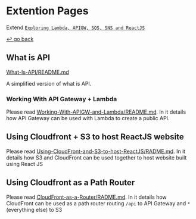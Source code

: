 # Extention Pages

Extend [`Exploring Lambda, APIGW, SQS, SNS and ReactJS`](../)

[↩️ go back](../)

## What is API

[What-Is-API/README.md](What-Is-API/README.md)

A simplified version of what is API.

### Working With API Gateway + Lambda

Please read [Working-With-APIGW-and-Lambda/README.md](Working-With-APIGW-and-Lambda/README.md). In it details how API Gateway can be used with Lambda to create a public API.

## Using Cloudfront + S3 to host ReactJS website

Please read [Using-CloudFront-and-S3-to-host-ReactJS/RADME.md](Using-CloudFront-and-S3-to-host-ReactJS/RADME.md). In it details how S3 and CloudFront can be used together to host website built using React JS

## Using Cloudfront as a Path Router

Please read [CloudFront-as-a-Router/RADME.md](CloudFront-as-a-Router/RADME.md). In it details how CloudFront can be used as a path router routing `/api` to API Gateway and `*`(everything else) to S3
